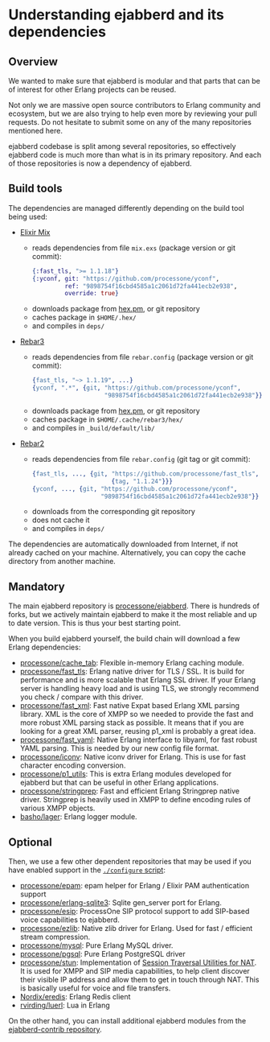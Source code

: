 # Understanding ejabberd and its dependencies

## Overview

We wanted to make sure that ejabberd is modular and that parts that can be of interest for other Erlang projects can be reused.

Not only we are massive open source contributors to Erlang community and ecosystem, but we are also trying to help even more by reviewing your pull requests. Do not hesitate to submit some on any of the many repositories mentioned here.

ejabberd codebase is split among several repositories, so effectively ejabberd code is much more than what is in its primary repository. And each of those repositories is now a dependency of ejabberd.

## Build tools

The dependencies are managed differently depending on the build tool being used:

* [Elixir Mix](https://hexdocs.pm/mix/Mix.html)

    - reads dependencies from file `mix.exs` (package version or git commit):
      ```elixir
      {:fast_tls, ">= 1.1.18"}
      {:yconf, git: "https://github.com/processone/yconf",
               ref: "9898754f16cbd4585a1c2061d72fa441ecb2e938",
               override: true}
      ```
    - downloads package from [hex.pm](https://hex.pm/), or git repository
    - caches package in `$HOME/.hex/`
    - and compiles in `deps/`

* [Rebar3](https://rebar3.org/)

    - reads dependencies from file `rebar.config` (package version or git commit):
      ```erlang
      {fast_tls, "~> 1.1.19", ...}
      {yconf, ".*", {git, "https://github.com/processone/yconf",
                          "9898754f16cbd4585a1c2061d72fa441ecb2e938"}}
      ```
    - downloads package from [hex.pm](https://hex.pm/), or git repository
    - caches package in `$HOME/.cache/rebar3/hex/`
    - and compiles in `_build/default/lib/`

* [Rebar2](https://github.com/rebar/rebar/wiki)

    - reads dependencies from file `rebar.config` (git tag or git commit):
      ```erlang
      {fast_tls, ..., {git, "https://github.com/processone/fast_tls",
                            {tag, "1.1.24"}}}
      {yconf, ..., {git, "https://github.com/processone/yconf",
                         "9898754f16cbd4585a1c2061d72fa441ecb2e938"}}
      ```
    - downloads from the corresponding git repository
    - does not cache it
    - and compiles in `deps/`

The dependencies are automatically downloaded from Internet, if not already cached on your machine.
Alternatively, you can copy the cache directory from another machine.

## Mandatory

The main ejabberd repository is [processone/ejabberd](https://github.com/processone/ejabberd).
There is hundreds of forks, but we actively maintain ejabberd to make it the most reliable and up to date version. This is thus your best starting point.

When you build ejabberd yourself, the build chain will download a few Erlang dependencies:

* [processone/cache_tab](https://github.com/processone/cache_tab):   Flexible in-memory Erlang caching module.
* [processone/fast_tls](https://github.com/processone/fast_tls): Erlang native driver for TLS / SSL. It is build for performance and is more scalable that Erlang SSL driver. If your Erlang server is handling heavy load and is using TLS, we strongly recommend you check / compare with this driver.
* [processone/fast_xml](https://github.com/processone/fast_xml): Fast native Expat based Erlang XML parsing library. XML is the core of XMPP so we needed to provide the fast and more robust XML parsing stack as possible. It means that if you are looking for a great XML parser, reusing p1_xml is probably a great idea.
* [processone/fast_yaml](https://github.com/processone/fast_yaml): Native Erlang interface to libyaml, for fast robust YAML parsing. This is needed by our new config file format.
* [processone/iconv](https://github.com/processone/iconv): Native iconv driver for Erlang. This is use for fast character encoding conversion.
* [processone/p1_utils](https://github.com/processone/p1_utils): This is extra Erlang modules developed for ejabberd but that can be useful in other Erlang applications.
* [processone/stringprep](https://github.com/processone/stringprep): Fast and efficient Erlang Stringprep native driver. Stringprep is heavily used in XMPP to define encoding rules of various XMPP objects.
* [basho/lager](https://github.com/basho/lager): Erlang logger module.

## Optional

Then, we use a few other dependent repositories that may be used if you have enabled support
in the [`./configure` script](../admin/install/source.md#configure):

* [processone/epam](https://github.com/processone/epam): epam helper for Erlang / Elixir PAM authentication support
* [processone/erlang-sqlite3](https://github.com/processone/erlang-sqlite3): Sqlite gen_server port for Erlang.
* [processone/esip](https://github.com/processone/esip): ProcessOne SIP protocol support to add SIP-based voice capabilities to ejabberd.
* [processone/ezlib](https://github.com/processone/ezlib): Native zlib driver for Erlang. Used for fast / efficient stream compression.
* [processone/mysql](https://github.com/processone/mysql): Pure Erlang MySQL driver.
* [processone/pgsql](https://github.com/processone/pgsql): Pure Erlang PostgreSQL driver
* [processone/stun](https://github.com/processone/stun): Implementation of [Session Traversal Utilities for NAT](https://en.wikipedia.org/wiki/STUN). It is used for XMPP and SIP media capabilities, to help client discover their visible IP address and allow them to get in touch through NAT. This is basically useful for voice and file transfers.
* [Nordix/eredis](https://github.com/Nordix/eredis): Erlang Redis client
* [rvirding/luerl](https://github.com/rvirding/luerl): Lua in Erlang

On the other hand, you can install additional ejabberd modules
from the [ejabberd-contrib repository](../admin/guide/modules.md#ejabberd-contrib).
